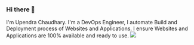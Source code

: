 ### Hi there 👋

<!--
**upendraukc/upendraukc** is a ✨ _special_ ✨ repository because its `README.md` (this file) appears on your GitHub profile.

Here are some ideas to get you started:

- 🔭 I’m currently working on ...
- 🌱 I’m currently learning ...
- 👯 I’m looking to collaborate on ...
- 🤔 I’m looking for help with ...
- 💬 Ask me about ...
- 📫 How to reach me: ...
- 😄 Pronouns: ...
- ⚡ Fun fact: ...
-->

I'm Upendra Chaudhary.
I'm a DevOps Engineer, I automate Build and Deployment process of Websites and Applications. I ensure Websites and Applications are 100% available and ready to use.
![](https://komarev.com/ghpvc/?username=nirbhaysingh281&style=for-the-badge)
